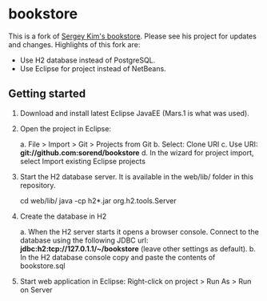 # bookstore

This is a fork of [Sergey Kim's bookstore](https://github.com/srgykim/bookstore). Please see his project for updates and changes. Highlights of this fork are:

- Use H2 database instead of PostgreSQL.
- Use Eclipse for project instead of NetBeans.

## Getting started

1. Download and install latest Eclipse JavaEE (Mars.1 is what was used).

2. Open the project in Eclipse:

   a. File > Import > Git > Projects from Git
   b. Select: Clone URI
   c. Use URI: **git://github.com:sorend/bookstore**
   d. In the wizard for project import, select Import existing Eclipse projects

3. Start the H2 database server. It is available in the web/lib/ folder in this repository.

   cd web/lib/
   java -cp h2*.jar org.h2.tools.Server
   
4. Create the database in H2

   a. When the H2 server starts it opens a browser console. Connect to the database using the following JDBC url: **jdbc:h2:tcp://127.0.1.1/~/bookstore**  (leave other settings as default).
   b. In the H2 database console copy and paste the contents of bookstore.sql

5. Start web application in Eclipse: Right-click on project > Run As > Run on Server
